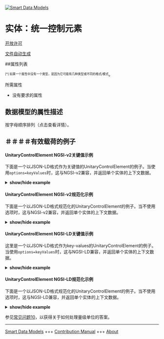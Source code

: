 <!-- 10-Header -->  
[![Smart Data Models](https://smartdatamodels.org/wp-content/uploads/2022/01/SmartDataModels_logo.png "Logo")](https://smartdatamodels.org)  
实体：统一控制元素  
=========<!-- /10-Header -->  
<!-- 15-License -->  
[开放许可](https://github.com/smart-data-models//dataModel.S4BLDG/blob/master/UnitaryControlElement/LICENSE.md)  
[文件自动生成](https://docs.google.com/presentation/d/e/2PACX-1vTs-Ng5dIAwkg91oTTUdt8ua7woBXhPnwavZ0FxgR8BsAI_Ek3C5q97Nd94HS8KhP-r_quD4H0fgyt3/pub?start=false&loop=false&delayms=3000#slide=id.gb715ace035_0_60)  
<!-- /15-License -->  
<!-- 20-Description -->  
<!-- /20-Description -->  
<!-- 30-PropertiesList -->  

##属性列表  

<sup><sub>[*] 如果一个属性中没有一个类型，是因为它可能有几种类型或不同的格式/模式</sub></sup>。  
<!-- /30-PropertiesList -->  
<!-- 35-RequiredProperties -->  
所需属性  
- 没有要求的属性  <!-- /35-RequiredProperties -->  
<!-- 40-RequiredProperties -->  
<!-- /40-RequiredProperties -->  
<!-- 50-DataModelHeader -->  
## 数据模型的属性描述  
按字母顺序排列（点击查看详情）。  
<!-- /50-DataModelHeader -->  
<!-- 60-ModelYaml -->  
<!-- /60-ModelYaml -->  
<!-- 70-MiddleNotes -->  
<!-- /70-MiddleNotes -->  
<!-- 80-Examples -->  
## ＃＃＃＃有效载荷的例子  
#### UnitaryControlElement NGSI-v2关键值示例  
下面是一个以JSON-LD格式作为关键值的UnitaryControlElement的例子。当使用`options=keyValues`时，这与NGSI-v2兼容，并返回单个实体的上下文数据。  
<details><summary><strong>show/hide example</strong></summary>    
```json  
{  
  "id": "urn:ngsi-ld:UnitaryControlElement:9b0091cc-67a4-4ee5-9897-0003eee7a3aa",  
  "type": "UnitaryControlElement",  
  "isContainedInBuildingSpace": "urn:ngsi-ld:BuildingSpace:24bf0631-f744-4194-bdf5-def458f3ba69",  
  "isContainedInPhysicalObject": "urn:ngsi-ld:PhysicalObject:5dce9d0b-6e08-42e1-a51a-7ef621a04bbe",  
  "isSubSystemOf": [  
    "urn:ngsi-ld:System:79c4846e-e92e-4a08-b330-d1bee78542b5",  
    "urn:ngsi-ld:System:7744a54d-7f3f-46f7-bb9d-9a63eeb42d21",  
    "urn:ngsi-ld:System:e0468a21-2fb0-45b9-be57-a15df4734b9c"  
  ],  
  "hasManufacturer": "UnitaryControlElement Company Inc.",  
  "hasModel": "UnitaryControlElement 0.1.2",  
  "dateCreated": "2023-01-26T07:59:17Z",  
  "dateModified": "2023-01-26T06:48:06Z",  
  "source": "Import",  
  "name": "UnitaryControlElement",  
  "alternateName": "UnitaryControlElement type 2",  
  "description": "UnitaryControlElement of limited UnitaryControlElement types",  
  "dataProvider": "IFC file"  
}  
```  
</details>  
#### UnitaryControlElement NGSI-v2规范化示例  
下面是一个以JSON-LD格式规范化的UnitaryControlElement的例子。当不使用选项时，这与NGSI-v2兼容，并返回单个实体的上下文数据。  
<details><summary><strong>show/hide example</strong></summary>    
```json  
{  
  "id": "urn:ngsi-ld:UnitaryControlElement:c84da314-c30d-44b5-b771-d76d46dcdb99",  
  "type": "UnitaryControlElement",  
  "isContainedInBuildingSpace": {  
    "type": "URL",  
    "value": "urn:ngsi-ld:BuildingSpace:a04769fb-fa20-497e-b7d0-2c654a1cd175"  
  },  
  "isContainedInPhysicalObject": {  
    "type": "URL",  
    "value": "urn:ngsi-ld:PhysicalObject:64da82f5-692e-4e35-8455-8875b528bd2d"  
  },  
  "isSubSystemOf": {  
    "type": "array",  
    "value": [  
      {  
        "type": "URL",  
        "value": "urn:ngsi-ld:System:ca9a9e7a-ed2d-40d3-8522-59bea2ce734f"  
      },  
      {  
        "type": "URL",  
        "value": "urn:ngsi-ld:System:092a9dd6-2c61-4a96-8bcd-1f9f636265a0"  
      },  
      {  
        "type": "URL",  
        "value": "urn:ngsi-ld:System:d4d65fa2-766f-4e47-bc86-feb9d1d97a81"  
      }  
    ]  
  },  
  "hasManufacturer": {  
    "type": "Text",  
    "value": "UnitaryControlElement Company Inc."  
  },  
  "hasModel": {  
    "type": "Text",  
    "value": "UnitaryControlElement 0.1.2"  
  },  
  "dateCreated": {  
    "type": "DateTime",  
    "value": "2023-01-25T22:08:29.4344968+01:00"  
  },  
  "dateModified": {  
    "type": "DateTime",  
    "value": "2023-01-26T10:21:30.9945735+01:00"  
  },  
  "source": {  
    "type": "Text",  
    "value": "Import"  
  },  
  "name": {  
    "type": "Text",  
    "value": "UnitaryControlElement"  
  },  
  "alternateName": {  
    "type": "Text",  
    "value": "UnitaryControlElement type 2"  
  },  
  "description": {  
    "type": "Text",  
    "value": "UnitaryControlElement of limited UnitaryControlElement types"  
  },  
  "dataProvider": {  
    "type": "Text",  
    "value": "IFC file"  
  }  
}  
```  
</details>  
#### UnitaryControlElement NGSI-LD关键值示例  
这里是一个以JSON-LD格式作为key-values的UnitaryControlElement的例子。当使用`options=keyValues`时，这与NGSI-LD兼容，并返回单个实体的上下文数据。  
<details><summary><strong>show/hide example</strong></summary>    
```json  
{  
  "id": "urn:ngsi-ld:UnitaryControlElement:240a91ac-96f1-442e-8184-325d360bfeaa",  
  "type": "UnitaryControlElement",  
  "isContainedInBuildingSpace": "urn:ngsi-ld:BuildingSpace:0f0dae53-507c-46b8-9652-417a9b85118c",  
  "isContainedInPhysicalObject": "urn:ngsi-ld:PhysicalObject:d2ef380f-dd2f-416a-842b-e9edaec6477e",  
  "isSubSystemOf": [  
    "urn:ngsi-ld:System:d419231f-a58e-4cf4-8ab4-0d8cb3979026",  
    "urn:ngsi-ld:System:0bd1035c-e8ad-45c2-8358-3ac3885fb48f",  
    "urn:ngsi-ld:System:16151825-9a3e-4fd1-a31a-275d7d74588a"  
  ],  
  "hasManufacturer": "UnitaryControlElement Company Inc.",  
  "hasModel": "UnitaryControlElement 0.1.2",  
  "dateCreated": "2023-01-25T16:01:16Z",  
  "dateModified": "2023-01-25T18:51:09Z",  
  "source": "Import",  
  "name": "UnitaryControlElement",  
  "alternateName": "UnitaryControlElement type 2",  
  "description": "UnitaryControlElement of limited UnitaryControlElement types",  
  "dataProvider": "IFC file",  
  "@context": [  
    "https://raw.githubusercontent.com/smart-data-models/dataModel.S4BLDG/master/context.jsonld",  
    "https://uri.etsi.org/ngsi-ld/v1/ngsi-ld-core-context.jsonld"  
  ]  
}  
```  
</details>  
#### UnitaryControlElement NGSI-LD规范化示例  
下面是一个以JSON-LD格式规范化的UnitaryControlElement的例子。当不使用选项时，这与NGSI-LD兼容，并返回单个实体的上下文数据。  
<details><summary><strong>show/hide example</strong></summary>    
```json  
{  
  "id": "urn:ngsi-ld:UnitaryControlElement:6e5343a3-0c93-4a64-9e20-5c9d682c9b09",  
  "type": "UnitaryControlElement",  
  "isContainedInBuildingSpace": {  
    "type": "Relationship",  
    "object": "urn:ngsi-ld:BuildingSpace:3c70c2ee-eacd-4141-a8eb-8059ad543d83"  
  },  
  "isContainedInPhysicalObject": {  
    "type": "Relationship",  
    "object": "urn:ngsi-ld:PhysicalObject:154c01a9-25e7-4c1e-84c9-3551c8b546c4"  
  },  
  "isSubSystemOf": [  
    {  
      "type": "Relationship",  
      "object": "urn:ngsi-ld:System:025947da-781f-4c60-bf99-633a2b421de0"  
    },  
    {  
      "type": "Relationship",  
      "object": "urn:ngsi-ld:System:9d4d3b16-a69f-48e6-a30e-78538ebb8383"  
    },  
    {  
      "type": "Relationship",  
      "object": "urn:ngsi-ld:System:31c054bd-c83d-441e-8527-44d30a44a698"  
    }  
  ],  
  "hasManufacturer": {  
    "type": "Property",  
    "value": "UnitaryControlElement Company Inc."  
  },  
  "hasModel": {  
    "type": "Property",  
    "value": "UnitaryControlElement 0.1.2"  
  },  
  "dateCreated": {  
    "type": "Property",  
    "value": "2023-01-26T05:50:48Z"  
  },  
  "dateModified": {  
    "type": "Property",  
    "value": "2023-01-26T05:44:54Z"  
  },  
  "source": {  
    "type": "Property",  
    "value": "Import"  
  },  
  "name": {  
    "type": "Property",  
    "value": "UnitaryControlElement"  
  },  
  "alternateName": {  
    "type": "Property",  
    "value": "UnitaryControlElement type 2"  
  },  
  "description": {  
    "type": "Property",  
    "value": "UnitaryControlElement of limited UnitaryControlElement types"  
  },  
  "dataProvider": {  
    "type": "Property",  
    "value": "IFC file"  
  },  
  "@context": [  
    "https://raw.githubusercontent.com/smart-data-models/dataModel.S4BLDG/master/context.jsonld",  
    "https://uri.etsi.org/ngsi-ld/v1/ngsi-ld-core-context.jsonld"  
  ]  
}  
```  
</details><!-- /80-Examples -->  
<!-- 90-FooterNotes -->  
<!-- /90-FooterNotes -->  
<!-- 95-Units -->  
参见[常见问题10](https://smartdatamodels.org/index.php/faqs/)，以获得关于如何处理量级单位的答案。  
<!-- /95-Units -->  
<!-- 97-LastFooter -->  
---  
[Smart Data Models](https://smartdatamodels.org) +++ [Contribution Manual](https://bit.ly/contribution_manual) +++ [About](https://bit.ly/Introduction_SDM)<!-- /97-LastFooter -->  
